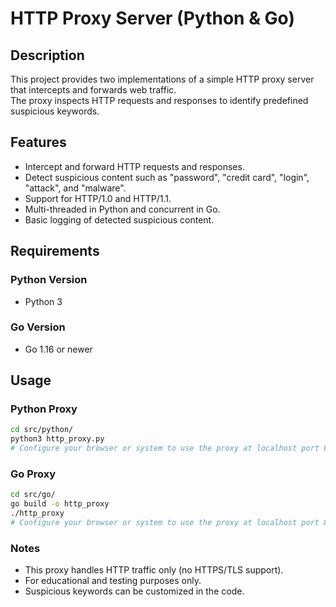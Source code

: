 # HTTP Proxy Server (Python & Go)

## Description
This project provides two implementations of a simple HTTP proxy server that intercepts and forwards web traffic.  
The proxy inspects HTTP requests and responses to identify predefined suspicious keywords.

## Features
- Intercept and forward HTTP requests and responses.
- Detect suspicious content such as "password", "credit card", "login", "attack", and "malware".
- Support for HTTP/1.0 and HTTP/1.1.
- Multi-threaded in Python and concurrent in Go.
- Basic logging of detected suspicious content.

## Requirements

### Python Version
- Python 3

### Go Version
- Go 1.16 or newer

## Usage

### Python Proxy
```bash
cd src/python/
python3 http_proxy.py
# Configure your browser or system to use the proxy at localhost port 8888
```

### Go Proxy
```bash
cd src/go/
go build -o http_proxy
./http_proxy
# Configure your browser or system to use the proxy at localhost port 8888
```

### Notes
- This proxy handles HTTP traffic only (no HTTPS/TLS support).
- For educational and testing purposes only.
- Suspicious keywords can be customized in the code.
